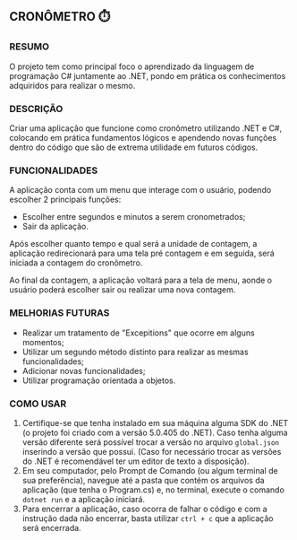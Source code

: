 ## CRONÔMETRO :stopwatch:

### RESUMO

O projeto  tem como principal foco o aprendizado da linguagem de programação C# juntamente ao .NET, pondo em prática os conhecimentos adquiridos para realizar o mesmo.

### DESCRIÇÃO

Criar uma aplicação que funcione como cronômetro utilizando .NET e C#, colocando em prática fundamentos lógicos e apendendo novas funções dentro do código que são de extrema utilidade em futuros códigos.

### FUNCIONALIDADES

A aplicação conta com um menu que interage com o usuário, podendo escolher 2 principais funções:

- Escolher entre segundos e minutos a serem cronometrados;
- Sair da aplicação.

Após escolher quanto tempo e qual será a unidade de contagem, a aplicação redirecionará para uma tela pré contagem e em seguida, será iniciada a contagem do cronômetro.

Ao final da contagem, a aplicação voltará para a tela de menu, aonde o usuário poderá escolher sair ou realizar uma nova contagem.

### MELHORIAS FUTURAS

- Realizar um tratamento de "Excepitions" que ocorre em alguns momentos;
- Utilizar um segundo método distinto para realizar as mesmas funcionalidades;
- Adicionar novas funcionalidades;
- Utilizar programação orientada a objetos.

### COMO USAR

1. Certifique-se que tenha instalado em sua máquina alguma SDK do .NET (o projeto foi criado com a versão 5.0.405 do .NET). Caso tenha alguma versão diferente será possível trocar a versão no arquivo `global.json` inserindo a versão que possui. (Caso for necessário trocar as versões do .NET é recomendável ter um editor de texto a disposição).
2. Em seu computador, pelo Prompt de Comando (ou algum terminal de sua preferência), navegue até a pasta que contém os arquivos da aplicação (que tenha o Program.cs) e, no terminal, execute o comando `dotnet run` e a aplicação iniciará.
3. Para encerrar a aplicação, caso ocorra de falhar o código e com a instrução dada não encerrar, basta utilizar `ctrl + c` que a aplicação será encerrada. 
